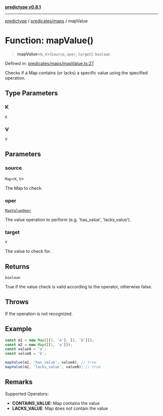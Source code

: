 [**predictype v0.8.1**](../../../README.md)

***

[predictype](../../../modules.md) / [predicates/maps](../README.md) / mapValue

# Function: mapValue()

> **mapValue**\<`K`, `V`\>(`source`, `oper`, `target`): `boolean`

Defined in: [predicates/maps/mapValue.ts:27](https://github.com/maduhaime/predictype/blob/2310adbaccb6fbc00cdab8e345e79bd5b09e40f5/src/predicates/maps/mapValue.ts#L27)

Checks if a Map contains (or lacks) a specific value using the specified operation.

## Type Parameters

### K

`K`

### V

`V`

## Parameters

### source

`Map`\<`K`, `V`\>

The Map to check.

### oper

[`MapValueOper`](../../../maps/enums/type-aliases/MapValueOper.md)

The value operation to perform (e.g. 'has_value', 'lacks_value').

### target

`V`

The value to check for.

## Returns

`boolean`

True if the value check is valid according to the operator, otherwise false.

## Throws

If the operation is not recognized.

## Example

```ts
const m1 = new Map([[1, 'a'], [2, 'b']]);
const m2 = new Map([[1, 'a']]);
const valueA = 'a';
const valueB = 'b';

mapValue(m1, 'has_value', valueA); // true
mapValue(m2, 'lacks_value', valueB); // true
```

## Remarks

Supported Operators:
- **CONTAINS_VALUE**: Map contains the value
- **LACKS_VALUE**: Map does not contain the value
